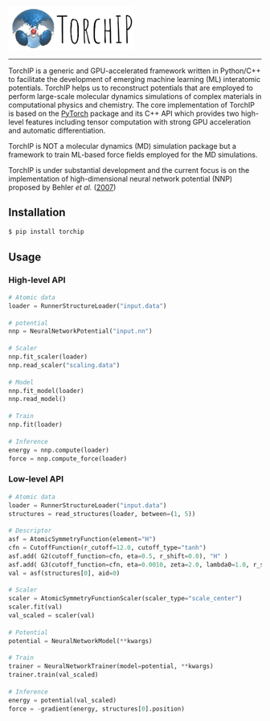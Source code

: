 <!-- # TorchIP - A Framework for Machine Learning Interatomic Potential Development -->
<!-- # TorchIP - Torch Interatomic Potential -->

<!-- 
╭━━━━╮╱╱╱╱╱╱╭╮╱╭━━┳━━━╮ \
┃╭╮╭╮┃╱╱╱╱╱╱┃┃╱╰┫┣┫╭━╮┃ \
╰╯┃┃┣┻━┳━┳━━┫╰━╮┃┃┃╰━╯┃ \
╱╱┃┃┃╭╮┃╭┫╭━┫╭╮┃┃┃┃╭━━╯ \
╱╱┃┃┃╰╯┃┃┃╰━┫┃┃┣┫┣┫┃    \
╱╱╰╯╰━━┻╯╰━━┻╯╰┻━━┻╯    
 -->
<img src="./docs/images/logo.png" alt="NNP" width="250"/>
<!-- <p align = "left">
A Framework for Machine Learning Interatomic Potential Development -->
</p>

--------------------------------------------------------------------------------

<!-- ## What is it? -->
TorchIP is a generic and GPU-accelerated framework written in Python/C++ to facilitate the development of emerging machine learning (ML) interatomic potentials. 
TorchIP helps us to reconstruct potentials that are employed to perform large-scale molecular dynamics simulations of complex materials in computational physics and chemistry. The core implementation of TorchIP is based on the [PyTorch](https://github.com/pytorch/pytorch) package and its C++ API which provides two high-level features including tensor computation with strong GPU acceleration and automatic differentiation.

<!--  -->
TorchIP is NOT a molecular dynamics (MD) simulation package but a framework to train ML-based force fields employed for the MD simulations.

<!--  -->
TorchIP is under substantial development and the current focus is on the implementation of high-dimensional neural network potential (NNP) proposed by Behler _et al._ ([2007](https://journals.aps.org/prl/abstract/10.1103/PhysRevLett.98.146401))

## Installation
```bash
$ pip install torchip
```

## Usage
### High-level API
```python
# Atomic data
loader = RunnerStructureLoader("input.data")

# potential
nnp = NeuralNetworkPotential("input.nn")

# Scaler
nnp.fit_scaler(loader)
nnp.read_scaler("scaling.data")

# Model
nnp.fit_model(loader)
nnp.read_model()

# Train
nnp.fit(loader)

# Inference
energy = nnp.compute(loader)
force = nnp.compute_force(loader)
```

### Low-level API
```python
# Atomic data
loader = RunnerStructureLoader("input.data")
structures = read_structures(loader, between=(1, 5))

# Descriptor
asf = AtomicSymmetryFunction(element="H")
cfn = CutoffFunction(r_cutoff=12.0, cutoff_type="tanh")
asf.add( G2(cutoff_function=cfn, eta=0.5, r_shift=0.0), "H" )
asf.add( G3(cutoff_function=cfn, eta=0.0010, zeta=2.0, lambda0=1.0, r_shift=12.0), "H", "O" )
val = asf(structures[0], aid=0)

# Scaler
scaler = AtomicSymmetryFunctionScaler(scaler_type="scale_center")
scaler.fit(val)
val_scaled = scaler(val)

# Potential
potential = NeuralNetworkModel(**kwargs)

# Train
trainer = NeuralNetworkTrainer(model=potential, **kwargs)
trainer.train(val_scaled)

# Inference
energy = potential(val_scaled)
force = -gradient(energy, structures[0].position)
```

